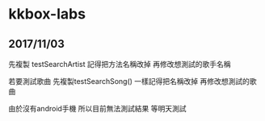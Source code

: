 # kkbox-labs

## 2017/11/03

先複製
testSearchArtist 記得把方法名稱改掉
再修改想測試的歌手名稱

若要測試歌曲
先複製testSearchSong() 一樣記得把名稱改掉
再修改想測試的歌曲

由於沒有android手機 所以目前無法測試結果 等明天測試
